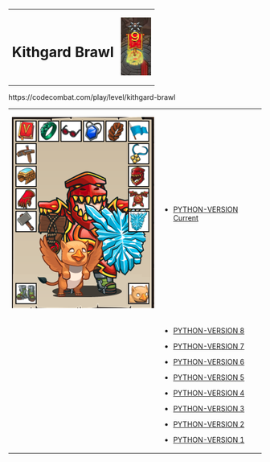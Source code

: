 <table>
<tr>
<td>

# Kithgard Brawl

</td>
<td>

![Hero Strike](strike.png?raw=true "Hero Strike")

</td>
</tr>
</table>
https://codecombat.com/play/level/kithgard-brawl
<table>
<tr>
<td>

![Hero Picture](hero.png?raw=true "Hero Picture")

</td>
<td>
<ul>
<li>

[PYTHON-VERSION Current](KithgardBrawl-Current.py)

</li>
</ul>
</td>
</tr>
<tr>
<td>
</td>
<td>
<ul>
<li>

[PYTHON-VERSION 8](KithgardBrawl9.py)

</li>
<li>

[PYTHON-VERSION 7](KithgardBrawl8.py)

</li>
<li>

[PYTHON-VERSION 6](KithgardBrawl6.py)

</li>
<li>

[PYTHON-VERSION 5](KithgardBrawl5.py)

</li>
<li>

[PYTHON-VERSION 4](KithgardBrawl4.py)

</li>
<li>

[PYTHON-VERSION 3](KithgardBrawl3.py)

</li>
<li>

[PYTHON-VERSION 2](KithgardBrawl2.py)

</li>
<li>

[PYTHON-VERSION 1](KithgardBrawl1.py)

</li>
</ul>
</td>
</tr>
<table>
